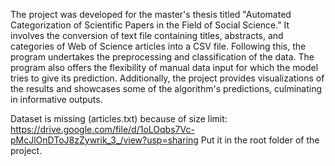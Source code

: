 
The project was developed for the master's thesis titled "Automated Categorization of Scientific Papers in the Field of Social Science." It involves the conversion of text file containing titles, abstracts, and categories of Web of Science articles into a CSV file. Following this, the program undertakes the preprocessing and classification of the data. The program also offers the flexibility of manual data input for which the model tries to give its prediction. Additionally, the project provides visualizations of the results and showcases some of the algorithm's predictions, culminating in informative outputs.

Dataset is missing (articles.txt) because of size limit: https://drive.google.com/file/d/1oLOqbs7Vc-pMcJlOnDToJ8zZywrik_3_/view?usp=sharing
Put it in the root folder of the project.
